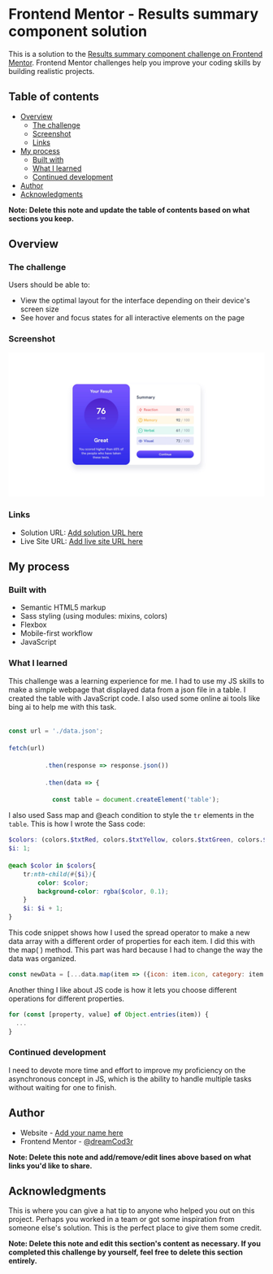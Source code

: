 # Frontend Mentor - Results summary component solution

This is a solution to the [Results summary component challenge on Frontend Mentor](https://www.frontendmentor.io/challenges/results-summary-component-CE_K6s0maV). Frontend Mentor challenges help you improve your coding skills by building realistic projects. 

## Table of contents

- [Overview](#overview)
  - [The challenge](#the-challenge)
  - [Screenshot](#screenshot)
  - [Links](#links)
- [My process](#my-process)
  - [Built with](#built-with)
  - [What I learned](#what-i-learned)
  - [Continued development](#continued-development)
- [Author](#author)
- [Acknowledgments](#acknowledgments)

**Note: Delete this note and update the table of contents based on what sections you keep.**

## Overview

### The challenge

Users should be able to:

- View the optimal layout for the interface depending on their device's screen size
- See hover and focus states for all interactive elements on the page

### Screenshot

![](./Screenshot%20.jpg)



### Links

- Solution URL: [Add solution URL here](https://your-solution-url.com)
- Live Site URL: [Add live site URL here](https://your-live-site-url.com)

## My process

### Built with

- Semantic HTML5 markup
- Sass styling (using modules: mixins, colors)
- Flexbox
- Mobile-first workflow
- JavaScript


### What I learned

This challenge was a learning experience for me. I had to use my JS skills to make a simple webpage that displayed data from a json file in a table. I created the table with JavaScript code. I also used some online ai tools like bing ai to help me with this task. 

```js 

const url = './data.json'; 

fetch(url) 

          .then(response => response.json()) 

          .then(data => { 

            const table = document.createElement('table'); 

``` 
I also used Sass map and @each condition to style the ```tr``` elements in the ```table```. This is how I wrote the Sass code: 
```scss
$colors: (colors.$txtRed, colors.$txtYellow, colors.$txtGreen, colors.$txtBlue);
$i: 1;

@each $color in $colors{
    tr:nth-child(#{$i}){
        color: $color;
        background-color: rgba($color, 0.1);
    }
    $i: $i + 1;
}
```
This code snippet shows how I used the spread operator to make a new data array with a different order of properties for each item. I did this with the map( ) method. This part was hard because I had to change the way the data was organized.
```js
const newData = [...data.map(item => ({icon: item.icon, category: item.category, score: item.score}))];
```
Another thing I like about JS code is how it lets you choose different operations for different properties.
```js
for (const [property, value] of Object.entries(item)) {
  ...
}
```

### Continued development

I need to devote more time and effort to improve my proficiency on the asynchronous concept in JS, which is the ability to handle multiple tasks without waiting for one to finish.



## Author

- Website - [Add your name here](https://www.your-site.com)
- Frontend Mentor - [@dreamCod3r](https://www.frontendmentor.io/profile/dreamCod3r)


**Note: Delete this note and add/remove/edit lines above based on what links you'd like to share.**

## Acknowledgments

This is where you can give a hat tip to anyone who helped you out on this project. Perhaps you worked in a team or got some inspiration from someone else's solution. This is the perfect place to give them some credit.

**Note: Delete this note and edit this section's content as necessary. If you completed this challenge by yourself, feel free to delete this section entirely.**
